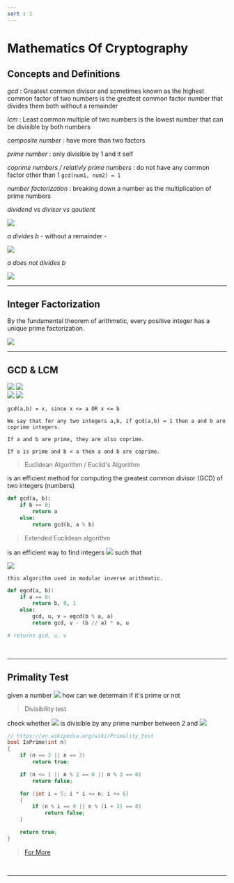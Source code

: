 ```yaml
---
sort : 1
---
```


# Mathematics Of Cryptography

## Concepts and Definitions

*gcd* : Greatest common divisor and sometimes known as the highest common factor of two numbers is the greatest common factor number that divides them both without a remainder

*lcm* : Least common multiple of two numbers is the lowest number that can be divisible by both numbers

*composite number* : have more than two factors

*prime number* : only divisible by 1 and it self

*coprime numbers / relativly prime numbers* : do not have any common factor other than 1 `gcd(num1, num2) = 1`

*number factorization* : breaking down a number as the multiplication of prime numbers 

*dividend vs divisor vs qoutient*

<img src="http://latex.codecogs.com/svg.image?\frac{24 \leftarrow dividend}{6 \leftarrow divisor} = 4 \leftarrow qoutient"/>

*a divides b* - without a remainder -

<img src="http://latex.codecogs.com/svg.image?a \ \vert \ b, \ \ a \rightarrow divisor, b \rightarrow dividend"/>

*a does not divides b* 

<img src="http://latex.codecogs.com/svg.image?a \not\vert \ b, \ \ a \rightarrow divisor, b \rightarrow dividend"/>


<br>

---

## Integer Factorization

By the fundamental theorem of arithmetic, every positive integer has a unique prime factorization.  

<img src="http://latex.codecogs.com/svg.image?n = p_1^{e_1} \times p_2^{e_2} \times ... \times p_k^{e_k}"/>



<br>

---

## GCD & LCM

<img src="http://latex.codecogs.com/svg.image?\text{let} \ a = p_1^{x_1} \times p_2^{x_2} \times ... \times p_k^{x_k}"/>

<img src="http://latex.codecogs.com/svg.image?\text{and} \ b = p_1^{y_1} \times p_2^{y_2} \times ... \times p_k^{y_k}"/>

<br>

<img src="http://latex.codecogs.com/svg.image?\text{then} \ \gcd(a, b) = p_1^{min(x1, y1)} \times p_2^{min(x_2, y_2)} \times ... \times p_k^{min(x_k, y_k)}"/>

<img src="http://latex.codecogs.com/svg.image?\text{and } \ \text{lcm}(a, b) = p_1^{max(x_1, y_1)} \times p_2^{max(x_2, y_2)} \times ... \times p_k^{max(x_k, y_k)}"/>


```note
gcd(a,b) = x, since x <= a OR x <= b  
```


```note
We say that for any two integers a,b, if gcd(a,b) = 1 then a and b are coprime integers.

If a and b are prime, they are also coprime. 

If a is prime and b < a then a and b are coprime.
```




> Euclidean Algorithm / Euclid's Algorithm

is an efficient method for computing the greatest common divisor (GCD) of two integers (numbers)

```python
def gcd(a, b):
    if b == 0:
        return a
    else:
        return gcd(b, a % b)
```



>  Extended Euclidean algorithm

is an efficient way to find integers <img src="http://latex.codecogs.com/svg.image?u, v"/> such that

<img src="http://latex.codecogs.com/svg.image?a \times u + b \times v = \gcd(a,b)"/>


```note
this algorithm used in modular inverse arithmatic.
```

```python
def egcd(a, b):
    if a == 0:
        return b, 0, 1
    else:
        gcd, u, v = egcd(b % a, a)
        return gcd, v - (b // a) * u, u

# returns gcd, u, v 
```












<br>

---

## Primality Test

given a number <img src="http://latex.codecogs.com/svg.image?n"/> how can we determain if it's prime or not

> Divisibility test

check whether <img src="http://latex.codecogs.com/svg.image?n"/> is divisible by any prime number between 2 and <img src="http://latex.codecogs.com/svg.image?\sqrt{n}"/>

```cpp
// https://en.wikipedia.org/wiki/Primality_test
bool IsPrime(int n)
{
    if (n == 2 || n == 3)
        return true;

    if (n <= 1 || n % 2 == 0 || n % 3 == 0)
        return false;

    for (int i = 5; i * i <= n; i += 6)
    {
        if (n % i == 0 || n % (i + 2) == 0)
            return false;
    }

    return true;
}
```

> [For More](https://en.wikipedia.org/wiki/Primality_test)





<br>

---

